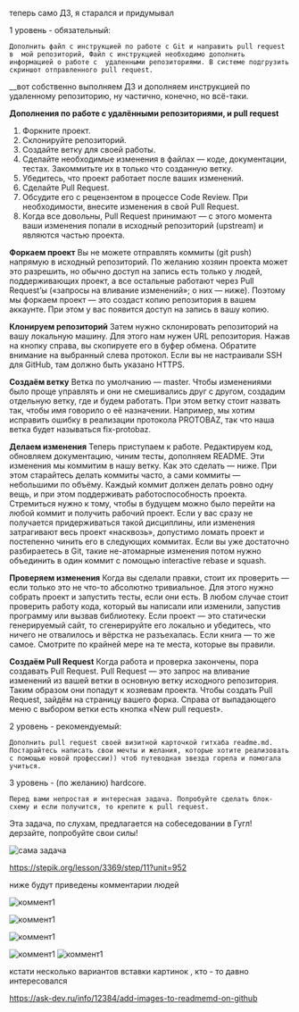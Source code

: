 

теперь само ДЗ, я старался и придумывал


1 уровень - обязательный:

    Дополнить файл с инструкцией по работе с Git и направить pull request в  мой репозиторий, Файл с инструкцией необходимо дополнить информацией о работе с  удаленными репозиториями. В системе подгрузить скриншот отправленного pull request.

__вот собственно выполняем ДЗ и дополняем инструкцией по удаленному репозиторию, ну частично, конечно, но всё-таки.

__Дополнения по работе с удалёнными репозиториями, и pull request__

1.	Форкните проект.
2.	Склонируйте репозиторий.
3.	Создайте ветку для своей работы.
4.	Сделайте необходимые изменения в файлах — коде, документации, тестах. Закоммитьте их в только что созданную ветку.
5.	Убедитесь, что проект работает после ваших изменений.
6.	Сделайте Pull Request.
7.	Обсудите его с рецензентом в процессе Code Review. При необходимости, внесите изменения в свой Pull Request.
8.	Когда все довольны, Pull Request принимают — с этого момента ваши изменения попали в исходный репозиторий (upstream) и являются частью проекта.


__Форкаем проект__
Вы не можете отправлять коммиты (git push) напрямую в исходный репозиторий. По желанию хозяин проекта может это разрешить, но обычно доступ на запись есть только у людей, поддерживающих проект, а все остальные работают через Pull Request’ы («запросы на вливание изменений»; о них — ниже).
Поэтому мы форкаем проект — это создаст копию репозитория в вашем аккаунте. При этом у вас появится доступ на запись в вашу копию.

__Клонируем репозиторий__
Затем нужно склонировать репозиторий на вашу локальную машину. Для этого нам нужен URL репозитория. Нажав на кнопку справа, вы скопируете его в буфер обмена. Обратите внимание на выбранный слева протокол. Если вы не настраивали SSH для GitHub, там должно быть указано HTTPS.

__Создаём ветку__
Ветка по умолчанию — master. Чтобы изменениями было проще управлять и они не смешивались друг с другом, создадим отдельную ветку, где и будем работать. При этом ветку стоит назвать так, чтобы имя говорило о её назначении.
Например, мы хотим исправить ошибку в реализации протокола PROTOBAZ, так что наша ветка будет называться fix-protobaz.

__Делаем изменения__
Теперь приступаем к работе. Редактируем код, обновляем документацию, чиним тесты, дополняем README.
Эти изменения мы коммитим в нашу ветку. Как это сделать — ниже.
При этом старайтесь делать коммиты часто, а сами коммиты — небольшими по объёму. Каждый коммит должен делать ровно одну вещь, и при этом поддерживать работоспособность проекта. Стремиться нужно к тому, чтобы в будущем можно было перейти на любой коммит и получить рабочий проект.
Если у вас сразу не получается придерживаться такой дисциплины, или изменения затрагивают весь проект «насквозь», допустимо ломать проект и постепенно чинить его в следующих коммитах.
Если вы уже достаточно разбираетесь в Git, такие не-атомарные изменения потом нужно объединить в один коммит с помощью interactive rebase и squash.

__Проверяем изменения__
Когда вы сделали правки, стоит их проверить — если только это не что-то абсолютно тривиальное.
Для этого нужно собрать проект и запустить тесты, если они есть. В любом случае стоит проверить работу кода, который вы написали или изменили, запустив программу или вызвав библиотеку.
Если проект — это статически генерируемый сайт, то сгенерируйте его локально и убедитесь, что ничего не отвалилось и вёрстка не разъехалась. Если книга — то же самое. Смотрите по крайней мере на те места, которые вы правили.

__Создаём Pull Request__
Когда работа и проверка закончены, пора создавать Pull Request. Pull Request — это запрос на вливание изменений из вашей ветки в основную ветку исходного репозитория. Таким образом они попадут к хозяевам проекта.
Чтобы создать Pull Request, зайдём на страницу вашего форка. Справа от выпадающего меню с выбором ветки есть кнопка «New pull request».




2 уровень - рекомендуемый:

    Дополнить pull request своей визитной карточкой гитхаба readme.md. Постарайтесь написать свои мечты и желания, которые хотите реализовать с помощью новой профессии)) чтоб путеводная звезда горела и помогала учиться.

3 уровень - (по желанию) hardcore. 

    Перед вами непростая и интересная задача. Попробуйте сделать блок-схему и если получится, то крепите к pull request.


Эта задача, по слухам, предлагается на собеседовании в Гугл! дерзайте, попробуйте свои силы!

![сама задача](task.png)

https://stepik.org/lesson/3369/step/11?unit=952

ниже будут приведены комментарии людей

![коммент1](kom1.png)

![коммент1](kom4.png)

![коммент1](kom3.png)

![коммент1](kom5.png)
![коммент1](kom2.png)


кстати несколько вариантов вставки картинок , кто - то давно интересовался

https://ask-dev.ru/info/12384/add-images-to-readmemd-on-github
